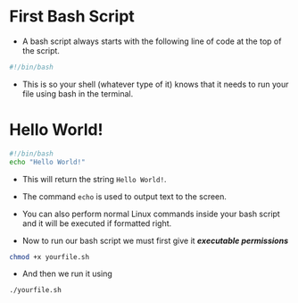 # First Bash Script

- A bash script always starts with the following line of code at the top of the script.

```sh
#!/bin/bash
```

- This is so your shell (whatever type of it) knows that it needs to run your file using bash in the terminal.

# Hello World!

```sh
#!/bin/bash
echo "Hello World!"
```

- This will return the string `Hello World!`. 

- The command `echo` is used to output text to the screen.

- You can also perform normal Linux commands inside your bash script and it will be executed if formatted right.

- Now to run our bash script we must first give it ***executable permissions***

```sh
chmod +x yourfile.sh
```

- And then we run it using 
```sh
./yourfile.sh
```

